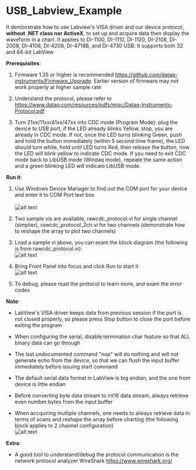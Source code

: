 # USB_Labview_Example

 It demonstrate how to use Labview's VISA driver and our device protocol, **without .NET class nor ActiveX**, to set up and acquire data then display the waveform in a chart. It applies to DI-1100, DI-1110, DI-1120, DI-2108, DI-2008, DI-4108, DI-4208, DI-4718B, and DI-4730 USB. It supports both 32 and 64-bit LabView

**Prerequisites**:

1) Firmware 1.35 or higher is recommended https://github.com/dataq-instruments/Firmware_Upgrade. Earlier version of firmware may not work properly at higher sample rate

2) Understand the protocol, please refer to  https://www.dataq.com/resources/pdfs/misc/Dataq-Instruments-Protocol.pdf
 
3) Turn 21xx/11xx/41xx/47xx into CDC mode (Program Mode): plug the device to USB port, if the LED already blinks Yellow, stop, you are already in CDC mode. If not, once the LED turns blinking Green, push and hold the button immediately (within 5 second time frame), the LED should turn white, hold until LED turns Red, then release the button, now the LED will blink yellow to indicate CDC mode. If you need to exit CDC mode back to LibUSB mode (Windaq mode), repeate the same action and a green blinking LED will indicate LibUSB mode.

  
**Run it**:

 1) Use Windows Device Manager to find out the COM port for your device and enter it to COM Port text box <br/><br/>
![alt text](https://www.dataq.com/resources/repository/matlab_devicemanager.png)

 2) Two sample vis are available, rawcdc_protocol.vi for single channel (simplier), rawcdc_protocol_2ch.vi for two channels (demonstrate how to reshape the array to plot two channels)
 
 3) Load a sample vi above, you can exam the block diagram (the following is from rawcdc_protocol.vi):<br/>
 ![alt text](https://www.dataq.com/resources/repository/lvrawcdc1.png)

 4) Bring Front Panel into focus and click Run to start it<br/>
![alt text](https://www.dataq.com/resources/repository/lvrawcdc2.gif "ScreenCapture by LICECap")  

 5) To debug, please read the protocol to learn more, and exam the error codes


**Note**:

- LabView's VISA driver keeps data from previous session if the port is not closed properly, so please press Stop button to close the port before exiting the program

- When configuring the serial, disable termination char feature so that ALL binary data can go through

- The last undocumented command "nop" will do nothing and will not generate echo from the device, so that we can flush the input buffer immediately before issuing start command

- The default serial data format in LabView is big endian, and the one from device is little endian 

- Before converting byte data stream to int16 data stream, always retrieve even number bytes from the input buffer

- When accquiring multiple channels, one needs to always retrieve data in terms of scans and reshape the array before charting (the following block applies to 2 channel configuration) <br/>
![alt text](https://www.dataq.com/resources/repository/labview2ch.png "ScreenCapture by LICECap") 

 
**Extra**:

  - A good tool to understand/debug the protocol communication is the network protocol analyzer WireShark https://www.wireshark.org/

